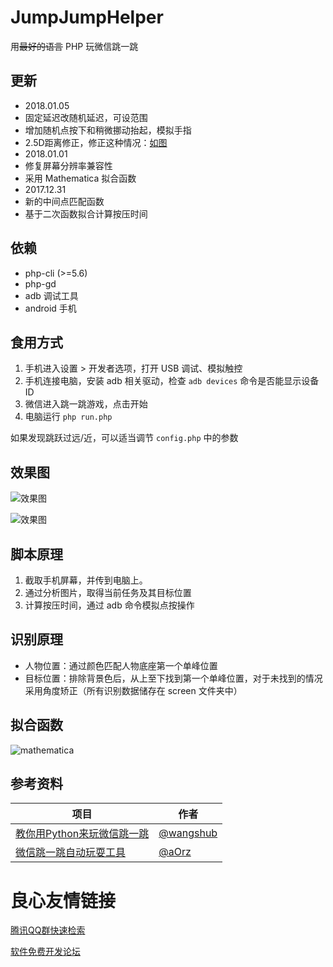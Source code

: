 # JumpJumpHelper
用~~最好的语言~~ PHP 玩微信跳一跳

## 更新

 - 2018.01.05
  - 固定延迟改随机延迟，可设范围
  - 增加随机点按下和稍微挪动抬起，模拟手指
  - 2.5D距离修正，修正这种情况：[如图](http://ww2.sinaimg.cn/large/0060lm7Tly1fn5159h6x2j30fm0rrwga.jpg)
 - 2018.01.01
  - 修复屏幕分辨率兼容性
  - 采用 Mathematica 拟合函数
 - 2017.12.31
  - 新的中间点匹配函数
  - 基于二次函数拟合计算按压时间

## 依赖

 - php-cli (>=5.6)
 - php-gd
 - adb 调试工具
 - android 手机

## 食用方式

 1. 手机进入设置 > 开发者选项，打开 USB 调试、模拟触控
 2. 手机连接电脑，安装 adb 相关驱动，检查 `adb devices` 命令是否能显示设备 ID
 3. 微信进入跳一跳游戏，点击开始
 4. 电脑运行 `php run.php`

如果发现跳跃过远/近，可以适当调节 `config.php` 中的参数

## 效果图

![效果图](https://i.loli.net/2017/12/31/5a488c9429845.png)

![效果图](https://i.loli.net/2018/01/01/5a4a3ab294a7b.png)


## 脚本原理

 1. 截取手机屏幕，并传到电脑上。
 2. 通过分析图片，取得当前任务及其目标位置
 3. 计算按压时间，通过 adb 命令模拟点按操作

## 识别原理

 - 人物位置：通过颜色匹配人物底座第一个单峰位置
 - 目标位置：排除背景色后，从上至下找到第一个单峰位置，对于未找到的情况采用角度矫正（所有识别数据储存在 screen 文件夹中）

## 拟合函数

![mathematica](https://i.loli.net/2018/01/01/5a4a3b643dc30.png)

## 参考资料

|项目|作者|
|---|---|
|[教你用Python来玩微信跳一跳](https://github.com/wangshub/wechat_jump_game)|[@wangshub](https://github.com/wangshub)|
|[微信跳一跳自动玩耍工具](https://github.com/aOrz/wx_jump_game)|[@aOrz](https://github.com/aOrz)|


 # 良心友情链接

[腾讯QQ群快速检索](http://u.720life.cn/s/8cf73f7c)

[软件免费开发论坛](http://u.720life.cn/s/bbb01dc0)